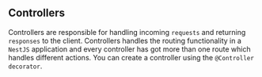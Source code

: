 ## Controllers

Controllers are responsible for handling incoming `requests` and returning `responses` to the client.
Controllers handles the routing functionality in a `NestJS` application and every controller has got more than one route which handles different actions.
You can create a controller using the `@Controller decorator`.